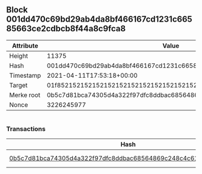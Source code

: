 ## Block 001dd470c69bd29ab4da8bf466167cd1231c66585663ce2cdbcb8f44a8c9fca8

Attribute | Value
--- | ---
Height | 11375
Hash | 001dd470c69bd29ab4da8bf466167cd1231c66585663ce2cdbcb8f44a8c9fca8
Timestamp | 2021-04-11T17:53:18+00:00
Target | 01f8521521521521521521521521521521521521521521521521521521521521
Merke root | 0b5c7d81bca74305d4a322f97dfc8ddbac68564869c248c4c61e9b1e5d03dc56
Nonce | 3226245977

```

```

### Transactions

Hash | Amount
--- | ---
[0b5c7d81bca74305d4a322f97dfc8ddbac68564869c248c4c61e9b1e5d03dc56](0b5c7d81bca74305d4a322f97dfc8ddbac68564869c248c4c61e9b1e5d03dc56.md) | 10.00000000 SKEPTI 
